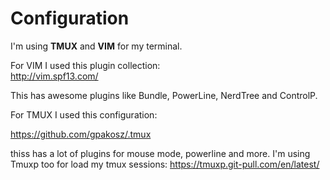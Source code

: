 # Configuration

I'm using **TMUX** and **VIM** for my terminal.

For VIM I used this plugin collection:  
http://vim.spf13.com/

This has awesome plugins like Bundle, PowerLine, NerdTree and ControlP.  

For TMUX I used this configuration:  

https://github.com/gpakosz/.tmux  

thiss has a lot of plugins for mouse mode, powerline and more.
I'm using Tmuxp too for load my tmux sessions: https://tmuxp.git-pull.com/en/latest/
